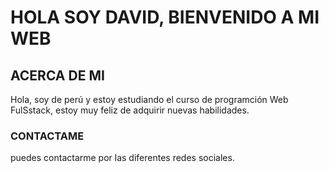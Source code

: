 # HOLA SOY DAVID, BIENVENIDO A MI WEB 

## ACERCA DE MI
Hola, soy de perú y estoy estudiando el curso de programción Web FulSstack, estoy muy feliz de adquirir
nuevas habilidades.

### CONTACTAME
puedes contactarme por las diferentes redes sociales.
